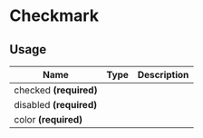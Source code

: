 <!-- 
This is an auto-generated markdown. 
You can change it in "src/molecules/Checkmark.tsx" and run build:docs to update this file.
-->
# Checkmark

## Usage
| Name        | Type           | Description  |
| ----------- |:--------------:| ------------:|
|checked **(required)**||
|disabled **(required)**||
|color **(required)**||
